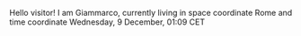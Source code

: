 Hello visitor! I am Giammarco, currently living in space coordinate Rome and time coordinate Wednesday, 9 December, 01:09 CET
